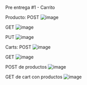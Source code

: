 Pre entrega #1 - Carrito

Producto:
POST
![image](https://github.com/user-attachments/assets/ae2d51f1-1885-4796-a2ea-a36a7b635369)

GET
![image](https://github.com/user-attachments/assets/86e541e2-8507-4600-a177-f22044cd1c53)

PUT
![image](https://github.com/user-attachments/assets/1fb6ccd3-43d8-4b42-acc9-ada081b68942)


Carts:
POST
![image](https://github.com/user-attachments/assets/c29d4ecd-9711-4991-a881-c93f7327a835)

GET
![image](https://github.com/user-attachments/assets/bc5cd98d-e330-488c-a8e3-7abde5c17176)

POST de productos
![image](https://github.com/user-attachments/assets/82184221-505e-4902-a68f-df21864ff079)

GET de cart con productos
![image](https://github.com/user-attachments/assets/1a604f8f-9125-43ba-82e3-a6d428e612ff)
